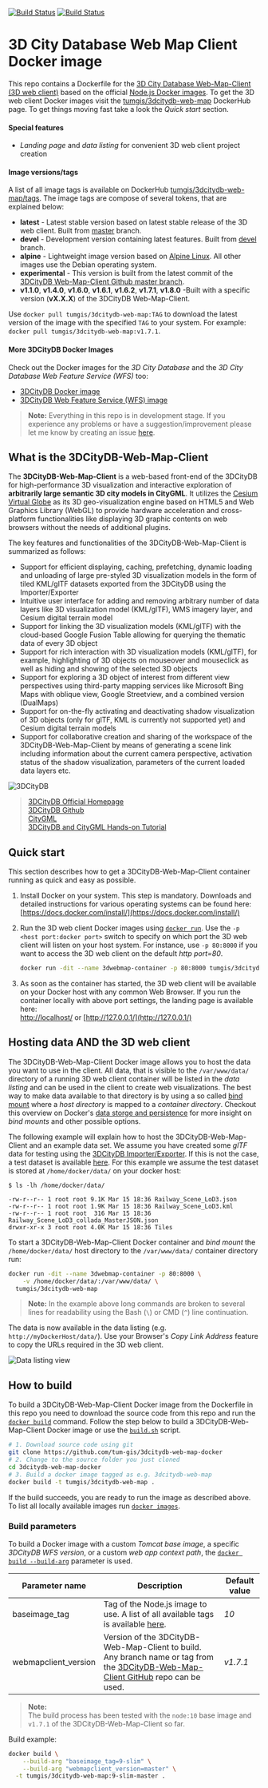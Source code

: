 [![Build Status](https://img.shields.io/travis/tum-gis/3dcitydb-web-map-docker/master.svg?label=master)](https://travis-ci.org/tum-gis/3dcitydb-web-map-docker) [![Build Status](https://img.shields.io/travis/tum-gis/3dcitydb-web-map-docker/devel.svg?label=devel)](https://travis-ci.org/tum-gis/3dcitydb-web-map-docker)

# 3D City Database Web Map Client Docker image

This repo contains a Dockerfile for the [3D City Database Web-Map-Client (3D web client)](https://github.com/3dcitydb/3dcitydb-web-map/) based on the official [Node.js Docker images](https://hub.docker.com/_/node/). To get the 3D web client Docker images visit the [tumgis/3dcitydb-web-map](https://hub.docker.com/r/tumgis/3dcitydb-web-map/) DockerHub page. To get things moving fast take a look the *Quick start* section.

#### Special features

* *Landing page* and *data listing* for convenient 3D web client project creation

#### Image versions/tags

A list of all image tags is available on DockerHub [tumgis/3dcitydb-web-map/tags](https://hub.docker.com/r/tumgis/3dcitydb-web-map/tags/).
The image tags are compose of several tokens, that are explained below:

* **latest** - Latest stable version based on latest stable release of the 3D web client. Built from [master](https://github.com/tum-gis/3dcitydb-web-map-docker/tree/master) branch.
* **devel** - Development version containing latest features. Built from [devel](https://github.com/3dcitydb/3dcitydb-web-map/tree/devel) branch.
* **alpine** - Lightweight image version based on [Alpine Linux](https://alpinelinux.org/). All other images use the Debian operating system.
* **experimental** - This version is built from the latest commit of the [3DCityDB Web-Map-Client Github master branch](https://github.com/3dcitydb/3dcitydb-web-map/tree/master).
* **v1.1.0**, **v1.4.0**, **v1.6.0**, **v1.6.1**, **v1.6.2**, **v1.7.1**, **v1.8.0** -Built with a specific version (**vX.X.X**) of the 3DCityDB Web-Map-Client.

Use `docker pull tumgis/3dcitydb-web-map:TAG` to download the latest version of the image with the specified `TAG` to your system. For example: `docker pull tumgis/3dcitydb-web-map:v1.7.1`.

#### More 3DCityDB Docker Images

Check out the Docker images for the *3D City Database* and the *3D City Database Web Feature Service (WFS)* too:

* [3DCityDB Docker image](https://github.com/tum-gis/3dcitydb-postgis-docker/)
* [3DCityDB Web Feature Service (WFS) image](https://github.com/tum-gis/3dcitydb-wfs-docker/)

> **Note:** Everything in this repo is in development stage.
> If you experience any problems or have a suggestion/improvement please let me know by creating an issue [here](https://github.com/tum-gis/3dcitydb-web-map-docker/issues).

## What is the 3DCityDB-Web-Map-Client

The **3DCityDB-Web-Map-Client** is a web-based front-end of the 3DCityDB for high-performance 3D visualization and interactive exploration of **arbitrarily large semantic 3D city models in CityGML**. It utilizes the [Cesium Virtual Globe](http://cesiumjs.org/index.html) as its 3D geo-visualization engine based on HTML5 and Web Graphics Library (WebGL) to provide hardware acceleration and cross-platform functionalities like displaying 3D graphic contents on web browsers without the needs of additional plugins.

The key features and functionalities of the 3DCityDB-Web-Map-Client is summarized as follows:

* Support for efficient displaying, caching, prefetching, dynamic loading and unloading of large pre-styled 3D visualization models in the form of tiled KML/glTF datasets exported from the 3DCityDB using the Importer/Exporter
* Intuitive user interface for adding and removing arbitrary number of data layers like 3D visualization model (KML/glTF), WMS imagery layer, and Cesium digital terrain model
* Support for linking the 3D visualization models (KML/glTF) with the cloud-based Google Fusion Table allowing for querying the thematic data of every 3D object
* Support for rich interaction with 3D visualization models (KML/glTF), for example, highlighting of 3D objects on mouseover and mouseclick as well as hiding and showing of the selected 3D objects
* Support for exploring a 3D object of interest from different view perspectives using third-party mapping services like Microsoft Bing Maps with oblique view, Google Streetview, and a combined version (DualMaps)
* Support for on-the-fly activating and deactivating shadow visualization of 3D objects (only for glTF, KML is currently not supported yet) and Cesium digital terrain models
* Support for collaborative creation and sharing of the workspace of the 3DCityDB-Web-Map-Client by means of generating a scene link including information about the current camera perspective, activation status of the shadow visualization, parameters of the current loaded data layers etc.

![3DCityDB](https://www.3dcitydb.org/3dcitydb/fileadmin/default/templates/images/logo.jpg "3DCityDB logo")
> [3DCityDB Official Homepage](https://www.3dcitydb.net/)  
> [3DCityDB Github](https://github.com/3dcitydb)  
> [CityGML](https://www.citygml.org/)  
> [3DCityDB and CityGML Hands-on Tutorial](https://www.gis.bgu.tum.de/en/projects/3dcitydb/#c1425)

## Quick start

This section describes how to get a 3DCityDB-Web-Map-Client container running as quick and easy as possible.

1. Install Docker on your system.
   This step is mandatory. Downloads and detailed instructions for various operating systems can be found here: [https://docs.docker.com/install/](https://docs.docker.com/install/)
2. Run the 3D web client Docker images using [`docker run`](https://docs.docker.com/engine/reference/commandline/run/). Use the `-p <host port:docker port>` switch to specify on which port the 3D web client will listen on your host system. For instance, use `-p 80:8000` if you want to access the 3D web client on the default *http port=80*.

    ```bash
    docker run -dit --name 3dwebmap-container -p 80:8000 tumgis/3dcitydb-web-map
    ```

3. As soon as the container has started, the 3D web client will be available on your Docker host with any common Web Browser. If you run the container locally with above port settings, the landing page is available here:  
  [http://localhost/](http://localhost/) or [http://127.0.0.1/](http://127.0.0.1/)

## Hosting data AND the 3D web client

The 3DCityDB-Web-Map-Client Docker image allows you to host the data you want to use in the client. All data, that is visible to the `/var/www/data/` directory of a running 3D web client container will be listed in the *data listing* and can be used in the client to create web visualizations. The best way to make data available to that directory is by using a so called [bind mount](https://docs.docker.com/storage/bind-mounts/) where a *host directory* is mapped to a *container directory*. Checkout this overview on Docker's [data storge and persistence](https://github.com/tum-gis/3dcitydb-docker-postgis#data-storage-and-persistence) for more insight on *bind mounts* and other possible options.

The following example will explain how to host the 3DCityDB-Web-Map-Client and an example data set.
We assume you have created some *glTF* data for testing using the [3DCityDB Importer/Exporter](https://www.3dcitydb.org/3dcitydb/d3dimpexp/). If this is not the case, a test dataset is available [here](https://github.com/3dcitydb/3dcitydb-web-map/tree/master/examples/glTFRailwaySceneLoD3Example/Railway_Scene_LoD3). For this example we assume the test dataset is stored at `/home/docker/data/` on your docker host:

```text
$ ls -lh /home/docker/data/

-rw-r--r-- 1 root root 9.1K Mar 15 18:36 Railway_Scene_LoD3.json
-rw-r--r-- 1 root root 1.9K Mar 15 18:36 Railway_Scene_LoD3.kml
-rw-r--r-- 1 root root  316 Mar 15 18:36 Railway_Scene_LoD3_collada_MasterJSON.json
drwxr-xr-x 3 root root 4.0K Mar 15 18:36 Tiles

```

To start a 3DCityDB-Web-Map-Client Docker container and *bind mount* the `/home/docker/data/` host directory to the `/var/www/data/` container directory run:

```bash
docker run -dit --name 3dwebmap-container -p 80:8000 \
    -v /home/docker/data/:/var/www/data/ \
  tumgis/3dcitydb-web-map
```

> **Note:**
> In the example above long commands are broken to several lines for readability using the Bash (`\`) or CMD (`^`) line continuation.  

The data is now available in the data listing (e.g. `http://myDockerHost/data/`). Use your Browser's *Copy Link Address* feature to copy the URLs required in the 3D web client.

![Data listing view](https://github.com/tum-gis/3dcitydb-web-map-docker/blob/master/images/data-listing-01.png)

## How to build

To build a 3DCityDB-Web-Map-Client Docker image from the Dockerfile in this repo you need to download the source code from this repo and run the [`docker build`](https://docs.docker.com/engine/reference/commandline/build/) command. Follow the step below to build a 3DCityDB-Web-Map-Client Docker image or use the [`build.sh`](https://github.com/tum-gis/3dcitydb-web-map-docker/blob/master/build.sh) script.

```bash
# 1. Download source code using git
git clone https://github.com/tum-gis/3dcitydb-web-map-docker
# 2. Change to the source folder you just cloned
cd 3dcitydb-web-map-docker
# 3. Build a docker image tagged as e.g. 3dcitydb-web-map
docker build -t tumgis/3dcitydb-web-map .
```

If the build succeeds, you are ready to run the image as described above. To list all locally available images run [`docker images`](https://docs.docker.com/engine/reference/commandline/images/).

### Build parameters

To build a Docker image with a custom *Tomcat base image*, a specific *3DCityDB WFS version*, or a custom *web app context path*, the [`docker build --build-arg`](https://docs.docker.com/engine/reference/commandline/build/) parameter is used.

| Parameter name          | Description                            | Default value     |
|-------------------------|----------------------------------------|-------------------|
| baseimage_tag           | Tag of the Node.js image to use. A list of all available tags is available [here](https://hub.docker.com/_/node/). | *10* |
| webmapclient_version    | Version of the 3DCityDB-Web-Map-Client to build. Any branch name or tag from the [3DCityDB-Web-Map-Client GitHub](https://github.com/3dcitydb/3dcitydb-web-map/) repo can be used.            | *v1.7.1*           |

> **Note:**  
> The build process has been tested with the `node:10` base image and `v1.7.1` of the 3DCityDB-Web-Map-Client so far.

Build example:

```bash
docker build \
    --build-arg "baseimage_tag=9-slim" \
    --build-arg "webmapclient_version=master" \
  -t tumgis/3dcitydb-web-map:9-slim-master .
```
